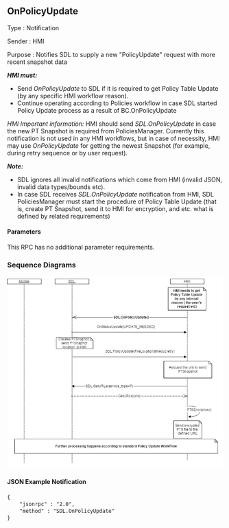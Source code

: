## OnPolicyUpdate
Type
: Notification

Sender
: HMI

Purpose
: Notifies SDL to supply a new "PolicyUpdate" request with more recent snapshot data

_**HMI must:**_   
   - Send _OnPolicyUpdate_ to SDL if it is required to get Policy Table Update (by any specific HMI workflow reason).
   - Continue operating according to Policies workflow in case SDL started Policy Update process as a result of BC.OnPolicyUpdate

_HMI Important information:_ HMI should send _SDL.OnPolicyUpdate_ in case the new PT Snapshot is required from PoliciesManager. 
Currently this notification is not used in any HMI workflows, but in case of necessity, HMI may use _OnPolicyUpdate_ for getting the newest Snapshot (for example, during retry sequence or by user request).

_**Note:**_    
   - SDL ignores all invalid notifications which come from HMI (invalid JSON, invalid data types/bounds etc).
   - In case SDL receives _SDL.OnPolicyUpdate_ notification from HMI, SDL PoliciesManager must start the procedure of Policy Table Update (that is, create PT Snapshot, send it to HMI for encryption, and etc. what is defined by related requirements)
   
#### Parameters
This RPC has no additional parameter requirements.

### Sequence Diagrams

![OnPolicyUpdate](https://github.com/DrachenkoAnastasiia/sdl_hmi_integration_guidelines/blob/PTU_external_proprietary/docs/SDL/OnPolicyUpdate/assets/OnPolicyUpdate.jpg)

#### JSON Example Notification
```
{
	"jsonrpc" : "2.0",
	"method" : "SDL.OnPolicyUpdate"
}
```
